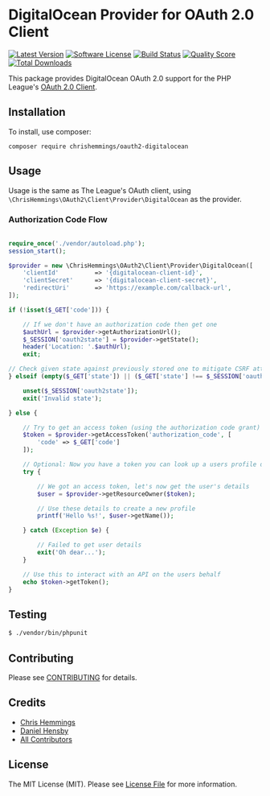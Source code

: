 # DigitalOcean Provider for OAuth 2.0 Client
[![Latest Version](https://img.shields.io/github/release/chrishemmings/oauth2-digitalocean.svg?style=flat-square)](https://github.com/chrishemmings/oauth2-digitalocean/releases)
[![Software License](https://img.shields.io/badge/license-MIT-brightgreen.svg?style=flat-square)](LICENSE)
[![Build Status](https://img.shields.io/travis/chrishemmings/oauth2-digitalocean/master.svg?style=flat-square)](https://travis-ci.org/chrishemmings/oauth2-digitalocean)
[![Quality Score](https://img.shields.io/scrutinizer/g/chrishemmings/oauth2-digitalocean.svg?style=flat-square)](https://scrutinizer-ci.com/g/chrishemmings/oauth2-digitalocean)
[![Total Downloads](https://img.shields.io/packagist/dt/chrishemmings/oauth2-digitalocean.svg?style=flat-square)](https://packagist.org/packages/chrishemmings/oauth2-digitalocean)


This package provides DigitalOcean OAuth 2.0 support for the PHP League's [OAuth 2.0 Client](https://github.com/thephpleague/oauth2-client).

## Installation

To install, use composer:

```
composer require chrishemmings/oauth2-digitalocean
```

## Usage

Usage is the same as The League's OAuth client, using `\ChrisHemmings\OAuth2\Client\Provider\DigitalOcean` as the provider.

### Authorization Code Flow

```php

require_once('./vendor/autoload.php');
session_start();

$provider = new \ChrisHemmings\OAuth2\Client\Provider\DigitalOcean([
    'clientId'          => '{digitalocean-client-id}',
    'clientSecret'      => '{digitalocean-client-secret}',
    'redirectUri'       => 'https://example.com/callback-url',
]);

if (!isset($_GET['code'])) {

    // If we don't have an authorization code then get one
    $authUrl = $provider->getAuthorizationUrl();
    $_SESSION['oauth2state'] = $provider->getState();
    header('Location: '.$authUrl);
    exit;

// Check given state against previously stored one to mitigate CSRF attack
} elseif (empty($_GET['state']) || ($_GET['state'] !== $_SESSION['oauth2state'])) {

    unset($_SESSION['oauth2state']);
    exit('Invalid state');

} else {

    // Try to get an access token (using the authorization code grant)
    $token = $provider->getAccessToken('authorization_code', [
        'code' => $_GET['code']
    ]);

    // Optional: Now you have a token you can look up a users profile data
    try {

        // We got an access token, let's now get the user's details
        $user = $provider->getResourceOwner($token);

        // Use these details to create a new profile
        printf('Hello %s!', $user->getName());

    } catch (Exception $e) {

        // Failed to get user details
        exit('Oh dear...');
    }

    // Use this to interact with an API on the users behalf
    echo $token->getToken();
}

```

## Testing

``` bash
$ ./vendor/bin/phpunit
```

## Contributing

Please see [CONTRIBUTING](https://github.com/chrishemmings/oauth2-digitalocean/blob/master/CONTRIBUTING.md) for details.

## Credits

- [Chris Hemmings](https://github.com/chrishemmings)
- [Daniel Hensby](https://github.com/dhensby)
- [All Contributors](https://github.com/chrishemmings/oauth2-digitalocean/contributors)


## License

The MIT License (MIT). Please see [License File](https://github.com/chrishemmings/oauth2-digitalocean/blob/master/LICENSE) for more information.
